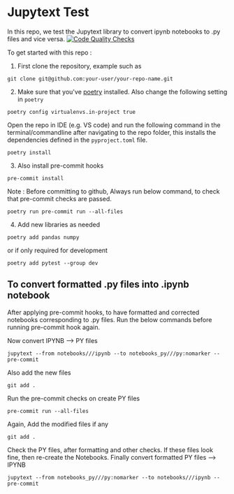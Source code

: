 # Jupytext Test
In this repo, we test the Jupytext library to convert ipynb notebooks to .py files and vice versa.
[![Code Quality Checks](https://github.com/choukha/jupytext-test/actions/workflows/code-quality.yaml/badge.svg)](https://github.com/choukha/jupytext-test/actions/workflows/code-quality.yaml)


To get started with this repo :

1. First clone the repository, example such as
```
git clone git@github.com:your-user/your-repo-name.git
```
2. Make sure that you've [poetry](https://python-poetry.org/) installed.
Also change the following setting in `poetry`
```
poetry config virtualenvs.in-project true
```
Open the repo in IDE (e.g. VS code) and run the following command in the terminal/commandline after navigating to the repo folder, this installs the dependencies defined in the `pyproject.toml` file.
```
poetry install
```

3. Also install pre-commit hooks
```
pre-commit install
```

Note : Before committing to github, Always run below command, to check that pre-commit checks are passed.
```
poetry run pre-commit run --all-files
``` 

4. Add new libraries as needed
```
poetry add pandas numpy
```
or if only required for development
```
poetry add pytest --group dev
```

## To convert formatted .py files into .ipynb notebook
After applying pre-commit hooks, to have formatted and corrected notebooks corresponding to .py files.
Run the below commands before running pre-commit hook again.

Now convert IPYNB --> PY files
```
jupytext --from notebooks///ipynb --to notebooks_py///py:nomarker --pre-commit
```
Also add the new files
```
git add .
```

Run the pre-commit checks on create PY files
```
pre-commit run --all-files
``` 
Again, Add the modified files if any
```
git add .
```
Check the PY files, after formatting and other checks. If these files look fine, then re-create the Notebooks.
Finally convert formatted PY files --> IPYNB
```
jupytext --from notebooks_py///py:nomarker --to notebooks///ipynb --pre-commit
```


